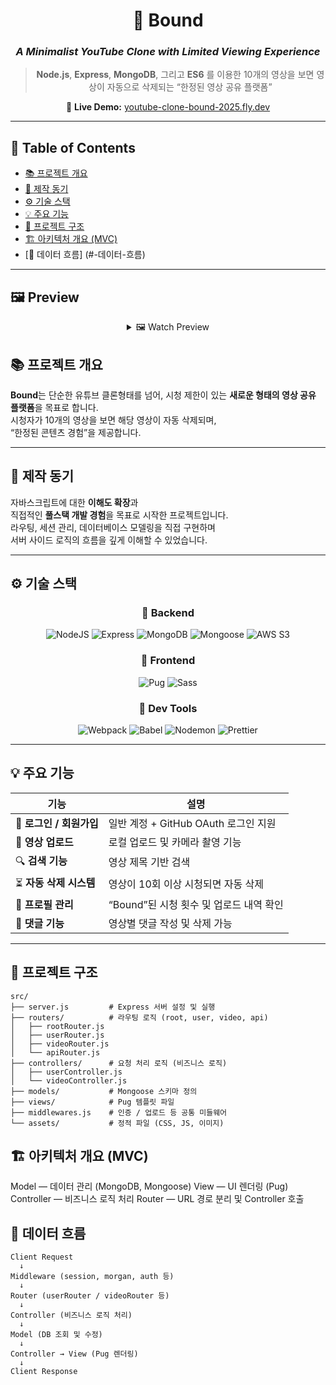 <div align="center">

# 🎥 Bound  
### _A Minimalist YouTube Clone with Limited Viewing Experience_

> **Node.js**, **Express**, **MongoDB**, 그리고 **ES6** 를 이용한
> 10개의 영상을 보면 영상이 자동으로 삭제되는 “한정된 영상 공유 플랫폼”  

🔗 **Live Demo:** [youtube-clone-bound-2025.fly.dev](https://youtube-clone-bound-2025.fly.dev/)

</div>

---

## 📖 Table of Contents
- [📚 프로젝트 개요](#-프로젝트-개요)
- [🧠 제작 동기](#-제작-동기)
- [⚙️ 기술 스택](#️-기술-스택)
- [💡 주요 기능](#-주요-기능)
- [🧩 프로젝트 구조](#-프로젝트-구조)
- [🏗️ 아키텍처 개요 (MVC)](#️-아키텍처-개요-mvc)
- [🔄 데이터 흐름] (#-데이터-흐름)

---

## 🖼️ Preview

<div align="center">
<details>
  <summary>🖼️ Watch Preview</summary>
  
### landing page
<img width="700" alt="스크린샷 2025-10-28 오전 11 45 07" src="https://github.com/user-attachments/assets/1e1e130e-a14b-4e6a-9592-460d9f02cbf2" />

### /videos
<img width="700" alt="스크린샷 2025-10-28 오전 11 49 23" src="https://github.com/user-attachments/assets/4c211df8-095d-45bc-8b9d-260fa05c59c8" />
videos 상세 및 댓글
<img width="700" alt="스크린샷 2025-10-28 오후 4 27 31" src="https://github.com/user-attachments/assets/b76f6267-2616-48a5-8949-2a5f372b96de" />

### /videos/upload
<img width="700" alt="youtube-clone-bound-2025 fly dev_videos_upload" src="https://github.com/user-attachments/assets/2841ee05-103f-4821-9302-93e519bc70bb" />

### /videos/{video_num}/edit
<img width="700" alt="스크린샷 2025-10-28 오후 4 29 50" src="https://github.com/user-attachments/assets/43c8e8e3-6cd8-471c-9305-855f4d6a1c72" />

### /users
<img width="700" alt="스크린샷 2025-10-28 오후 4 31 03" src="https://github.com/user-attachments/assets/74f9627b-0bf6-4893-931a-4d49090c327a" />

### /users/edit
<img width="700" alt="스크린샷 2025-10-28 오후 4 31 51" src="https://github.com/user-attachments/assets/4fdc5f33-39c0-43e1-bbfe-b87fed315b58" />



</details>
</div>


## 📚 프로젝트 개요

**Bound**는 단순한 유튜브 클론형태를 넘어,
시청 제한이 있는 **새로운 형태의 영상 공유 플랫폼**을 목표로 합니다.  
시청자가 10개의 영상을 보면 해당 영상이 자동 삭제되며,  
“한정된 콘텐츠 경험”을 제공합니다.

---

## 🧠 제작 동기

자바스크립트에 대한 **이해도 확장**과  
직접적인 **풀스택 개발 경험**을 목표로 시작한 프로젝트입니다.  
라우팅, 세션 관리, 데이터베이스 모델링을 직접 구현하며  
서버 사이드 로직의 흐름을 깊게 이해할 수 있었습니다.

---

## ⚙️ 기술 스택

<div align="center">

### 🧩 Backend  
![NodeJS](https://img.shields.io/badge/Node.js-43853D?style=for-the-badge&logo=node.js&logoColor=white)
![Express](https://img.shields.io/badge/Express.js-000000?style=for-the-badge&logo=express&logoColor=white)
![MongoDB](https://img.shields.io/badge/MongoDB-4ea94b?style=for-the-badge&logo=mongodb&logoColor=white)
![Mongoose](https://img.shields.io/badge/Mongoose-880000?style=for-the-badge&logo=mongoose&logoColor=white)
![AWS S3](https://img.shields.io/badge/AWS_S3-FF9900?style=for-the-badge&logo=amazonaws&logoColor=white)

### 💅 Frontend  
![Pug](https://img.shields.io/badge/Pug-FFD43B?style=for-the-badge&logo=pug&logoColor=black)
![Sass](https://img.shields.io/badge/Sass-CC6699?style=for-the-badge&logo=sass&logoColor=white)

### 🧰 Dev Tools  
![Webpack](https://img.shields.io/badge/Webpack-1C78C0?style=for-the-badge&logo=webpack&logoColor=white)
![Babel](https://img.shields.io/badge/Babel-F9DC3E?style=for-the-badge&logo=babel&logoColor=black)
![Nodemon](https://img.shields.io/badge/Nodemon-76D04B?style=for-the-badge&logo=nodemon&logoColor=white)
![Prettier](https://img.shields.io/badge/Prettier-F7B93E?style=for-the-badge&logo=prettier&logoColor=white)

</div>

---

## 💡 주요 기능

| 기능 | 설명 |
|------|------|
| 🔑 **로그인 / 회원가입** | 일반 계정 + GitHub OAuth 로그인 지원 |
| 🎥 **영상 업로드** | 로컬 업로드 및 카메라 촬영 기능 |
| 🔍 **검색 기능** | 영상 제목 기반 검색 |
| ⏳ **자동 삭제 시스템** | 영상이 10회 이상 시청되면 자동 삭제 |
| 👤 **프로필 관리** | “Bound”된 시청 횟수 및 업로드 내역 확인 |
| 💬 **댓글 기능** | 영상별 댓글 작성 및 삭제 가능 |

---

## 🧩 프로젝트 구조

```plaintext
src/
├── server.js         # Express 서버 설정 및 실행
├── routers/          # 라우팅 로직 (root, user, video, api)
│   ├── rootRouter.js
│   ├── userRouter.js
│   ├── videoRouter.js
│   └── apiRouter.js
├── controllers/      # 요청 처리 로직 (비즈니스 로직)
│   ├── userController.js
│   └── videoController.js
├── models/           # Mongoose 스키마 정의
├── views/            # Pug 템플릿 파일
├── middlewares.js    # 인증 / 업로드 등 공통 미들웨어
└── assets/           # 정적 파일 (CSS, JS, 이미지)
```

## 🏗️ 아키텍처 개요 (MVC)

Model — 데이터 관리 (MongoDB, Mongoose)
View — UI 렌더링 (Pug)
Controller — 비즈니스 로직 처리
Router — URL 경로 분리 및 Controller 호출


## 🔄 데이터 흐름

```plaintext
Client Request
  ↓
Middleware (session, morgan, auth 등)
  ↓
Router (userRouter / videoRouter 등)
  ↓
Controller (비즈니스 로직 처리)
  ↓
Model (DB 조회 및 수정)
  ↓
Controller → View (Pug 렌더링)
  ↓
Client Response
```

